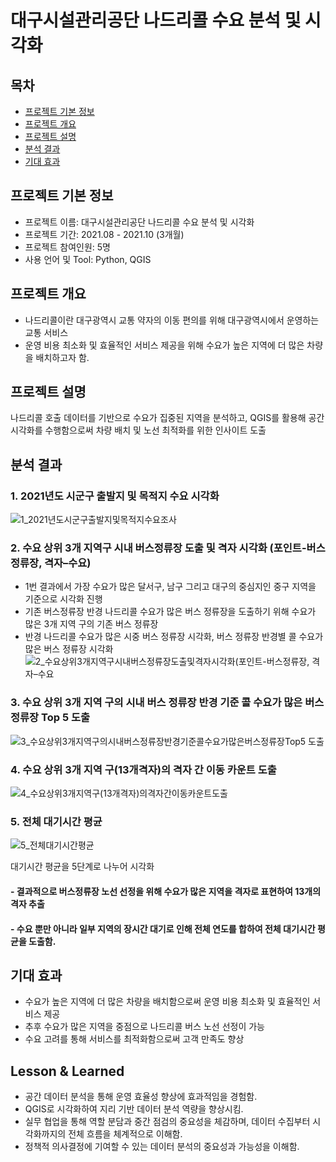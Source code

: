 # 대구시설관리공단 나드리콜 수요 분석 및 시각화


## 목차
  - [프로젝트 기본 정보](#프로젝트-기본-정보)
  - [프로젝트 개요](#프로젝트-개요)
  - [프로젝트 설명](#프로젝트-설명)
  - [분석 결과](#분석-결과)
  - [기대 효과](#기대-효과)

## 프로젝트 기본 정보
- 프로젝트 이름: 대구시설관리공단 나드리콜 수요 분석 및 시각화
- 프로젝트 기간: 2021.08 - 2021.10 (3개월)
- 프로젝트 참여인원: 5명
- 사용 언어 및 Tool: Python, QGIS

## 프로젝트 개요
- 나드리콜이란 대구광역시 교통 약자의 이동 편의를 위해 대구광역시에서 운영하는 교통 서비스
- 운영 비용 최소화 및 효율적인 서비스 제공을 위해 수요가 높은 지역에 더 많은 차량을 배치하고자 함.

## 프로젝트 설명
나드리콜 호출 데이터를 기반으로 수요가 집중된 지역을 분석하고, QGIS를 활용해 공간 시각화를 수행함으로써 차량 배치 및 노선 최적화를 위한 인사이트 도출

## 분석 결과
### 1. 2021년도 시군구 출발지 및 목적지 수요 시각화
![1_2021년도시군구출발지및목적지수요조사](https://github.com/user-attachments/assets/0d7f740c-2a45-4e60-976b-febf259715c3)

### 2. 수요 상위 3개 지역구 시내 버스정류장 도출 및 격자 시각화 (포인트-버스 정류장, 격자–수요)
- 1번 결과에서 가장 수요가 많은 달서구, 남구 그리고 대구의 중심지인 중구 지역을 기준으로 시각화 진행
- 기존 버스정류장 반경 나드리콜 수요가 많은 버스 정류장을 도출하기 위해 수요가 많은 3개 지역 구의 기존 버스 정류장
- 반경 나드리콜 수요가 많은 시중 버스 정류장 시각화, 버스 정류장 반경별 콜 수요가 많은 버스 정류장 시각화
![2_수요상위3개지역구시내버스정류장도출및격자시각화(포인트-버스정류장, 격자–수요](https://github.com/user-attachments/assets/9459ac1d-0e0f-42ff-9b16-1cd76d8db44e)

### 3. 수요 상위 3개 지역 구의 시내 버스 정류장 반경 기준 콜 수요가 많은 버스 정류장 Top 5 도출
![3_수요상위3개지역구의시내버스정류장반경기준콜수요가많은버스정류장Top5 도출](https://github.com/user-attachments/assets/926be68b-fbc3-4aef-8c9a-7aeb4c63bc76)

### 4. 수요 상위 3개 지역 구(13개격자)의 격자 간 이동 카운트 도출
![4_수요상위3개지역구(13개격자)의격자간이동카운트도출](https://github.com/user-attachments/assets/b09561b7-22a3-4144-a615-5036fa643b3f)

### 5. 전체 대기시간 평균
![5_전체대기시간평균](https://github.com/user-attachments/assets/1e7ec21a-19ee-47df-88c6-2a95c72f81c9)

대기시간 평균을 5단계로 나누어 시각화

#### - 결과적으로 버스정류장 노선 선정을 위해 수요가 많은 지역을 격자로 표현하여 13개의 격자 추출
#### - 수요 뿐만 아니라 일부 지역의 장시간 대기로 인해 전체 연도를 합하여 전체 대기시간 평균을 도출함.

## 기대 효과
- 수요가 높은 지역에 더 많은 차량을 배치함으로써 운영 비용 최소화 및 효율적인 서비스 제공
- 추후 수요가 많은 지역을 중점으로 나드리콜 버스 노선 선정이 가능
- 수요 고려를 통해 서비스를 최적화함으로써 고객 만족도 향상

## Lesson & Learned
- 공간 데이터 분석을 통해 운영 효율성 향상에 효과적임을 경험함.
- QGIS로 시각화하여 지리 기반 데이터 분석 역량을 향상시킴.
- 실무 협업을 통해 역할 분담과 중간 점검의 중요성을 체감하며, 데이터 수집부터 시각화까지의 전체 흐름을 체계적으로 이해함.
- 정책적 의사결정에 기여할 수 있는 데이터 분석의 중요성과 가능성을 이해함.
